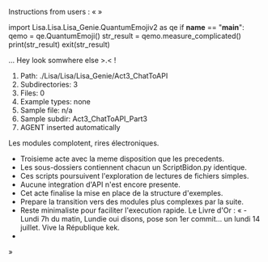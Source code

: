 Instructions from users : «
 »

import Lisa.Lisa.Lisa_Genie.QuantumEmojiv2 as qe
if __name__ == "__main__":
  qemo = qe.QuantumEmoji()
  str_result = qemo.measure_complicated()
  print(str_result)
  exit(str_result)

... Hey look somwhere else >.< !

1. Path: ./Lisa/Lisa/Lisa_Genie/Act3_ChatToAPI
2. Subdirectories: 3
3. Files: 0
4. Example types: none
5. Sample file: n/a
6. Sample subdir: Act3_ChatToAPI_Part3
7. AGENT inserted automatically

Les modules complotent, rires électroniques.
- Troisieme acte avec la meme disposition que les precedents.
- Les sous-dossiers contiennent chacun un ScriptBidon.py identique.
- Ces scripts poursuivent l'exploration de lectures de fichiers simples.
- Aucune integration d'API n'est encore presente.
- Cet acte finalise la mise en place de la structure d'exemples.
- Prepare la transition vers des modules plus complexes par la suite.
- Reste minimaliste pour faciliter l'execution rapide.
Le Livre d'Or : « - Lundi 7h du matin, Lundie oui disons, pose son 1er commit... un lundi 14 juillet. Vive la République kek.
- <you agent message> 
»
